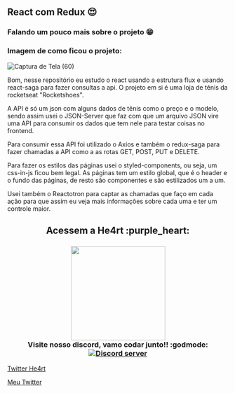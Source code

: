 ## React com Redux :heart_eyes:

### Falando um pouco mais sobre o projeto :grin:

### Imagem de como ficou o projeto: 

![Captura de Tela (60)](https://user-images.githubusercontent.com/44484286/66719716-c02e9b00-edc9-11e9-9231-2e97513977e2.png)

  Bom, nesse repositório eu estudo o react usando a estrutura flux e usando
react-saga para fazer consultas a api. O projeto em si é uma loja de tênis da rocketseat "Rocketshoes". 

  A API é só um json com alguns dados de tênis como o preço e o modelo, sendo assim
usei o JSON-Server que faz com que um arquivo JSON vire uma API para consumir os dados que tem nele para testar coisas no frontend. 

  Para consumir essa API foi utilizado o Axios e também o redux-saga para fazer
chamadas a API como a as rotas GET, POST, PUT e DELETE. 

  Para fazer os estilos das páginas usei o styled-components, ou seja, um css-in-js
ficou bem legal. As páginas tem um estilo global, que é o header e o fundo das páginas, de resto são componentes e são estilizados um a um.

  Usei também o Reactotron para captar as chamadas que faço em cada ação para que
assim eu veja mais informações sobre cada uma e ter um controle maior. 

<h2 align="center">
  Acessem a He4rt :purple_heart:
</h2>

<h3 align="center">
  <img src="https://heartdevs.com/wp-content/uploads/2018/12/logo.png" width="215"><br>
    Visite nosso discord, vamo codar junto!! :godmode:
	<a href="https://discord.io/He4rt" target="_blank">
	<img src="https://discordapp.com/api/guilds/452926217558163456/embed.png" alt="Discord server"/></a><br>
</h3>

[Twitter He4rt](https://twitter.com/He4rtDevs)

[Meu Twitter](https://twitter.com/m7AeiHe4rt)
